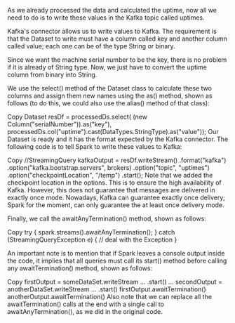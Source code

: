 As we already processed the data and calculated the uptime, now all we need to do is to write these values in the Kafka topic called uptimes.

Kafka's connector allows us to write values to Kafka. The requirement is that the Dataset to write must have a column called key and another column called value; each one can be of the type String or binary.

Since we want the machine serial number to be the key, there is no problem if it is already of String type. Now, we just have to convert the uptime column from binary into String.

We use the select() method of the Dataset class to calculate these two columns and assign them new names using the as() method, shown as follows (to do this, we could also use the alias() method of that class):

Copy
Dataset<Row> resDf = processedDs.select(
    (new Column("serialNumber")).as("key"),
    processedDs.col("uptime").cast(DataTypes.StringType).as("value"));
Our Dataset is ready and it has the format expected by the Kafka connector. The following code is to tell Spark to write these values to Kafka:

Copy
//StreamingQuery kafkaOutput =
resDf.writeStream()
   .format("kafka")
   .option("kafka.bootstrap.servers", brokers)
   .option("topic", "uptimes")
   .option("checkpointLocation", "/temp")
   .start();
Note that we added the checkpoint location in the options. This is to ensure the high availability of Kafka. However, this does not guarantee that messages are delivered in exactly once mode. Nowadays, Kafka can guarantee exactly once delivery; Spark for the moment, can only guarantee the at least once delivery mode.

Finally, we call the awaitAnyTermination() method, shown as follows:

Copy
try {
  spark.streams().awaitAnyTermination();
} catch (StreamingQueryException e) {
  // deal with the Exception
}
 

 

 

 

 

 

An important note is to mention that if Spark leaves a console output inside the code, it implies that all queries must call its start() method before calling any awaitTermination() method, shown as follows:

Copy
firstOutput = someDataSet.writeStream
...
    .start()
...
 secondOutput = anotherDataSet.writeStream
...
    .start()
firstOutput.awaitTermination()
anotherOutput.awaitTermination()
Also note that we can replace all the awaitTermination() calls at the end with a single call to awaitAnyTermination(), as we did in the original code.